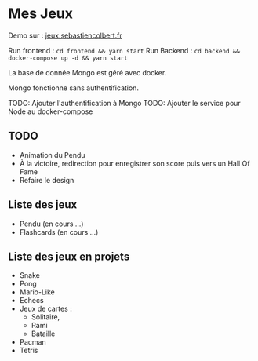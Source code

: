 # Mes Jeux

Demo sur : [jeux.sebastiencolbert.fr](https://jeux.sebastiencolbert.fr)

Run frontend : ```cd frontend && yarn start```
Run Backend : ```cd backend && docker-compose up -d && yarn start```

La base de donnée Mongo est géré avec docker.

Mongo fonctionne sans authentification.

TODO: Ajouter l'authentification à Mongo
TODO: Ajouter le service pour Node au docker-compose

## TODO

- Animation du Pendu
- À la victoire, redirection pour enregistrer son score puis vers un Hall Of Fame
- Refaire le design

## Liste des jeux

- Pendu (en cours ...)
- Flashcards (en cours ...)

## Liste des jeux en projets

- Snake
- Pong
- Mario-Like
- Echecs
- Jeux de cartes :
  - Solitaire,
  - Rami
  - Bataille
- Pacman
- Tetris
